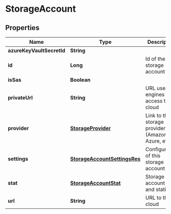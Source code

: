 
# StorageAccount

## Properties
Name | Type | Description | Notes
------------ | ------------- | ------------- | -------------
**azureKeyVaultSecretId** | **String** |  |  [optional]
**id** | **Long** | Id of the storage account |  [optional]
**isSas** | **Boolean** |  |  [optional]
**privateUrl** | **String** | URL used by engines to access the cloud |  [optional]
**provider** | [**StorageProvider**](StorageProvider.md) | Link to the storage provider (Amazon, Azure, etc) |  [optional]
**settings** | [**StorageAccountSettingsRes**](StorageAccountSettingsRes.md) | Configuration of this storage account |  [optional]
**stat** | [**StorageAccountStat**](StorageAccountStat.md) | Storage account state and statistics |  [optional]
**url** | **String** | URL to the cloud |  [optional]



